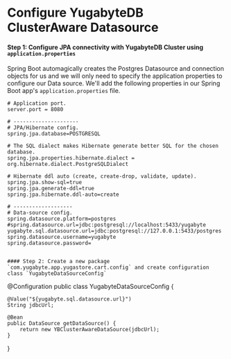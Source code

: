 # Configure YugabyteDB ClusterAware Datasource

#### Step 1: Configure JPA connectivity with YugabyteDB Cluster using `application.properties`

Spring Boot automagically creates the Postgres Datasource and connection objects for us and we will only need to specify the application properties to configure our Data source. We'll add the following properties in our Spring Boot app's `application.properties` file.

```
# Application port.
server.port = 8080

# ---------------------
# JPA/Hibernate config.
spring.jpa.database=POSTGRESQL

# The SQL dialect makes Hibernate generate better SQL for the chosen database.
spring.jpa.properties.hibernate.dialect = org.hibernate.dialect.PostgreSQLDialect

# Hibernate ddl auto (create, create-drop, validate, update).
spring.jpa.show-sql=true
spring.jpa.generate-ddl=true
spring.jpa.hibernate.ddl-auto=create

# -------------------
# Data-source config.
spring.datasource.platform=postgres
#spring.datasource.url=jdbc:postgresql://localhost:5433/yugabyte
yugabyte.sql.datasource.url=jdbc:postgresql://127.0.0.1:5433/postgres
spring.datasource.username=yugabyte
spring.datasource.password=


#### Step 2: Create a new package `com.yugabyte.app.yugastore.cart.config` and create configuration class `YugabyteDataSourceConfig`

```
@Configuration
public class YugabyteDataSourceConfig {
	
	@Value("${yugabyte.sql.datasource.url}")
	String jdbcUrl;

	@Bean
	public DataSource getDataSource() {
		return new YBClusterAwareDataSource(jdbcUrl);
	}
}

```
